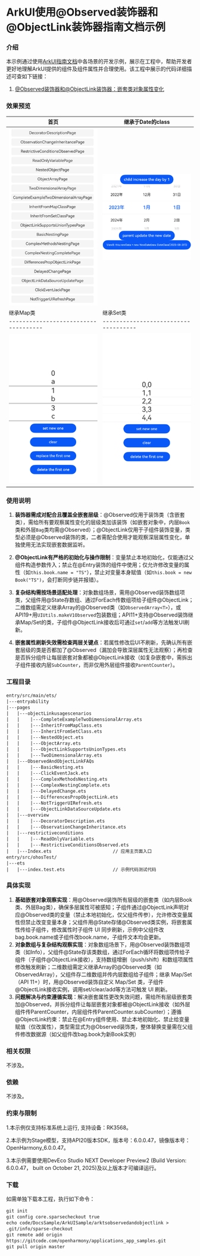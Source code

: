 # ArkUI使用@Observed装饰器和@ObjectLink装饰器指南文档示例

### 介绍

本示例通过使用[ArkUI指南文档](https://gitcode.com/openharmony/docs/tree/master/zh-cn/application-dev/ui)中各场景的开发示例，展示在工程中，帮助开发者更好地理解ArkUI提供的组件及组件属性并合理使用。该工程中展示的代码详细描述可查如下链接：

1. [@Observed装饰器和@ObjectLink装饰器：嵌套类对象属性变化](https://gitcode.com/openharmony/docs/blob/master/zh-cn/application-dev/ui/state-management/arkts-observed-and-objectlink.md)

### 效果预览


| 首页                                   | 继承于Date的class                        |
|--------------------------------------|--------------------------------------|
| ![](screenshots/image.PNG)           | ![](screenshots/image1.PNG)          |
| 继承Map类                               | 继承Set类                               |
| ------------------------------------ | ------------------------------------ |
| ![](screenshots/image2.PNG)          | ![](screenshots/image3.PNG)          |


### 使用说明

1. **装饰器需成对配合且覆盖全嵌套层级**：@Observed仅用于装饰类（含嵌套类），需给所有要观察属性变化的层级类加该装饰（如嵌套对象中，内层`Book`类和外层`Bag`类均需@Observed）；@ObjectLink仅用于子组件装饰变量，类型必须是@Observed装饰的类，二者需配合使用才能观察深层属性变化，单独使用无法实现嵌套数据监听。

2. **@ObjectLink有严格的初始化与操作限制**：变量禁止本地初始化，仅能通过父组件构造参数传入；禁止在@Entry装饰的组件中使用；仅允许修改变量的属性（如`this.book.name = "TS"`），禁止对变量本身赋值（如`this.book = new Book("TS")`，会打断同步链并报错）。

3. **复杂结构需按场景适配处理**：对象数组场景，需用@Observed装饰数组项类，父组件用@State存数组、通过ForEach传数组项给子组件@ObjectLink；二维数组需定义继承Array的@Observed类（如`ObservedArray<T>`），或API19+用`UIUtils.makeV1Observed`包装数组；API11+支持@Observed装饰继承Map/Set的类，子组件@ObjectLink接收后可通过`set`/`add`等方法触发UI刷新。

4. **嵌套属性刷新失效需检查两层关键点**：若属性修改后UI不刷新，先确认所有嵌套层级的类是否都加了@Observed（漏加会导致深层属性无法观察）；再检查是否拆分组件让每层嵌套对象都被@ObjectLink接收（如复杂嵌套中，需拆出子组件接收内层`SubCounter`，而非仅用外层组件接收`ParentCounter`）。

### 工程目录
```
entry/src/main/ets/
|---entryability                
|---pages
|   |---objectLinkusagescenarios
|   |    |---CompleteExampleTwoDimensionalArray.ets
|   |    |---InheritFromMapClass.ets
|   |    |---InheritFromSetClass.ets
|   |    |---NestedObject.ets
|   |    |---ObjectArray.ets
|   |    |---ObjectLinkSupportsUnionTypes.ets
|   |    |---TwoDimensionalArray.ets
|   |---ObservedAndObjectLinkFAQs
|   |    |---BasicNesting.ets
|   |    |---ClickEventJack.ets
|   |    |---ComplexMethodsNesting.ets
|   |    |---ComplexNestingComplete.ets
|   |    |---DelayedChange.ets
|   |    |---DifferencesPropObjectLink.ets
|   |    |---NotTriggerUIRefresh.ets
|   |    |---ObjectLinkDataSourceUpdate.ets
|   |---overview
|   |    |---DecoratorDescription.ets
|   |    |---ObservationChangeInheritance.ets
|   |---restrictiveconditions
|   |    |---ReadOnlyVariable.ets
|   |    |---RestrictiveConditionsObserved.ets
|   |---Index.ets                       // 应用主页面入口
entry/src/ohosTest/
|---ets
|   |---index.test.ets                  // 示例代码测试代码
```

### 具体实现

1. **基础嵌套对象观察实现**：用@Observed装饰所有层级的嵌套类（如内层Book类、外层Bag类），确保多层属性可被感知；子组件通过@ObjectLink声明对应@Observed类的变量（禁止本地初始化，仅父组件传参），允许修改变量属性但禁止改变变量本身；父组件用@State存储@Observed类实例，将嵌套属性传给子组件，修改属性时子组件 UI 同步刷新，示例中父组件改bag.book.name或子组件改book.name，子组件文本均会更新。
2. **对象数组与复杂结构观察实现**：对象数组场景下，用@Observed装饰数组项类（如Info），父组件@State存该类数组，通过ForEach循环将数组项传给子组件（子组件@ObjectLink接收），支持数组增删（push/shift）和数组项属性修改触发刷新；二维数组需定义继承Array的@Observed类（如ObservedArray<T>），父组件存二维数组并传内层数组给子组件；继承 Map/Set（API 11+）时，用@Observed装饰自定义 Map/Set 类，子组件@ObjectLink接收实例，调用set/clear/add等方法可触发 UI 刷新。
3. **问题解决与约束遵循实现**：解决嵌套属性更改失效问题，需给所有层级嵌套类加@Observed，并拆分组件让每层嵌套对象都被@ObjectLink接收（如外层组件传ParentCounter，内层组件传ParentCounter.subCounter）；遵循@ObjectLink约束：禁止在@Entry组件使用、禁止本地初始化、禁止给变量赋值（仅改属性），类型需显式为@Observed装饰类，整体替换变量需在父组件修改数据源（如父组件改bag.book为新Book实例）


### 相关权限

不涉及。

### 依赖

不涉及。

### 约束与限制

1.本示例仅支持标准系统上运行, 支持设备：RK3568。

2.本示例为Stage模型，支持API20版本SDK，版本号：6.0.0.47，镜像版本号：OpenHarmony_6.0.0.47。

3.本示例需要使用DevEco Studio NEXT Developer Preview2 (Build Version: 6.0.0.47， built on October 21, 2025)及以上版本才可编译运行。

### 下载

如需单独下载本工程，执行如下命令：

````  
git init
git config core.sparsecheckout true
echo code/DocsSample/ArkUISample/arktsobservedandobjectlink > .git/info/sparse-checkout
git remote add origin https://gitcode.com/openharmony/applications_app_samples.git
git pull origin master
````